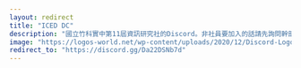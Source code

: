 ```yaml
---
layout: redirect
title: "ICED DC"
description: "國立竹科實中第11屆資訊研究社的Discord。非社員要加入的話請先詢問幹部。"
image: "https://logos-world.net/wp-content/uploads/2020/12/Discord-Logo.png"
redirect_to: "https://discord.gg/Da22DSNb7d"
---
```

